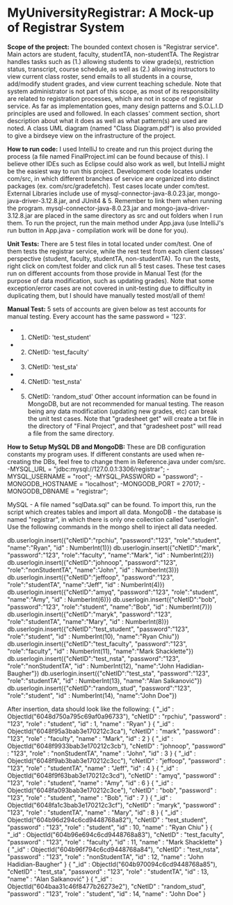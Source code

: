# MyUniversityRegistrar: A Mock-up of Registrar System
**Scope of the project:**
The bounded context chosen is "Registrar service". Main actors are student, faculty, studentTA, non-studentTA. The Registrar handles tasks such as (1.) allowing students to view grade(s), restriction status, transcript, course schedule, as well as (2.) allowing instructors to view current class roster, send emails to all students in a course, add/modify student grades, and view current teaching schedule. Note that system administrator is not part of this scope, as most of its responsibility are related to registration processes, which are not in scope of registrar service. As far as implementation goes, many design patterns and S.O.L.I.D principles are used and followed. In each classes' comment section, short description about what it does as well as what pattern(s) are used are noted. A class UML diagram (named "Class Diagram.pdf") is also provided to give a birdseye view on the infrastructure of the project.


**How to run code:**
I used IntelliJ to create and run this project during the process (a file named FinalProject.iml can be found because of this). I believe other IDEs such as Eclipse could also work as well, but IntelliJ might be the easiest way to run this project.
Development code locates under com/src, in which different branches of service are organized into distinct packages (ex. com/src/gradefetch).
Test cases locate under com/test.
External Libraries include use of mysql-connector-java-8.0.23.jar, mongo-java-driver-3.12.8.jar, and JUnit4 & 5. Remember to link them when running the program. mysql-connector-java-8.0.23.jar and mongo-java-driver-3.12.8.jar are placed in the same directory as src and out folders when I run them.
To run the project, run the main method under App.java (use IntelliJ's run button in App.java - compilation work will be done for you).


**Unit Tests:**
There are 5 test files in total located under com/test. One of them tests the registrar service, while the rest test from each
client classes' perspective (student, faculty, studentTA, non-studentTA).
To run the tests, right click on com/test folder and click run all 5 test cases. These test cases run on different accounts from those provide in Manual Test (for the purpose of data modification, such as updating grades).
Note that some exception/error cases are not covered in unit-testing due to difficulty in duplicating them, but I should have manually tested most/all of them!


**Manual Test:**
5 sets of accounts are given below as test accounts for manual testing. Every account has the same password = '123'.
- 1. CNetID: 'test_student'
- 2. CNetID: 'test_faculty'
- 3. CNetID: 'test_sta'
- 4. CNetID: 'test_nsta'
- 5. CNetID: 'random_stud'
Other account information can be found in MongoDB, but are not recommended for manual testing. The reason being any data modification (updating new grades, etc) can break the unit test cases.
Note that "gradesheet get" will create a txt file in the directory of "Final Project", and that "gradesheet post" will read a file from the same directory.


**How to Setup MySQL DB and MongoDB:**
These are DB configuration constants my program uses. If different constants are used when re-creating the DBs, feel free to change them in Reference.java under com/src.
-MYSQL_URL = "jdbc:mysql://127.0.0.1:3306/registrar";
-MYSQL_USERNAME = "root";
-MYSQL_PASSWORD = "password";
-MONGODB_HOSTNAME = "localhost";
-MONGODB_PORT = 27017;
-MONGODB_DBNAME = "registrar";

MySQL - A file named "sqlData.sql" can be found. To import this, run the script which creates tables and import all data.
MongoDB - the database is named "registrar", in which there is only one collection called "userlogin".
Use the following commands in the mongo shell to inject all data needed.

db.userlogin.insert({"cNetID":"rpchiu", "password":"123", "role":"student", "name":"Ryan", "id" : NumberInt(1)})
db.userlogin.insert({"cNetID":"mark", "password":"123", "role":"faculty", "name":"Mark", "id" : NumberInt(2)})
db.userlogin.insert({"cNetID":"johnoop", "password":"123", "role":"nonStudentTA", "name":"John", "id" : NumberInt(3)})
db.userlogin.insert({"cNetID":"jeffoop", "password":"123", "role":"studentTA", "name":"Jeff", "id" : NumberInt(4)})
db.userlogin.insert({"cNetID":"amyq", "password":"123", "role":"student", "name":"Amy", "id" : NumberInt(6)})
db.userlogin.insert({"cNetID":"bob", "password":"123", "role":"student", "name":"Bob", "id" : NumberInt(7)})
db.userlogin.insert({"cNetID":"maryk", "password":"123", "role":"studentTA", "name":"Mary", "id" : NumberInt(8)})
db.userlogin.insert({"cNetID":"test_student", "password":"123", "role":"student", "id" : NumberInt(10), "name":"Ryan Chiu"})
db.userlogin.insert({"cNetID":"test_faculty", "password":"123", "role":"faculty", "id" : NumberInt(11), "name":"Mark Shacklette"})
db.userlogin.insert({"cNetID":"test_nsta", "password":"123", "role":"nonStudentTA", "id" : NumberInt(12), "name":"John Hadidian-Baugher"})
db.userlogin.insert({"cNetID":"test_sta", "password":"123", "role":"studentTA", "id" : NumberInt(13), "name":"Alan Salkanović"})
db.userlogin.insert({"cNetID":"random_stud", "password":"123", "role":"student", "id" : NumberInt(14), "name":"John Doe"})

After insertion, data should look like the following:
{
	"_id" : ObjectId("6048d750a795c69af0a96733"),
	"cNetID" : "rpchiu",
	"password" : "123",
	"role" : "student",
	"id" : 1,
	"name" : "Ryan"
}
{
	"_id" : ObjectId("6048f95a3bab3e170212c3ca"),
	"cNetID" : "mark",
	"password" : "123",
	"role" : "faculty",
	"name" : "Mark",
	"id" : 2
}
{
	"_id" : ObjectId("6048f9933bab3e170212c3cb"),
	"cNetID" : "johnoop",
	"password" : "123",
	"role" : "nonStudentTA",
	"name" : "John",
	"id" : 3
}
{
	"_id" : ObjectId("6048f9ab3bab3e170212c3cc"),
	"cNetID" : "jeffoop",
	"password" : "123",
	"role" : "studentTA",
	"name" : "Jeff",
	"id" : 4
}
{
	"_id" : ObjectId("6048f9f63bab3e170212c3cd"),
	"cNetID" : "amyq",
	"password" : "123",
	"role" : "student",
	"name" : "Amy",
	"id" : 6
}
{
	"_id" : ObjectId("6048fa093bab3e170212c3ce"),
	"cNetID" : "bob",
	"password" : "123",
	"role" : "student",
	"name" : "Bob",
	"id" : 7
}
{
	"_id" : ObjectId("6048fa1c3bab3e170212c3cf"),
	"cNetID" : "maryk",
	"password" : "123",
	"role" : "studentTA",
	"name" : "Mary",
	"id" : 8
}
{
	"_id" : ObjectId("604b96d294c6cd9448768a82"),
	"cNetID" : "test_student",
	"password" : "123",
	"role" : "student",
	"id" : 10,
	"name" : "Ryan Chiu"
}
{
	"_id" : ObjectId("604b96e694c6cd9448768a83"),
	"cNetID" : "test_faculty",
	"password" : "123",
	"role" : "faculty",
	"id" : 11,
	"name" : "Mark Shacklette"
}
{
	"_id" : ObjectId("604b96f794c6cd9448768a84"),
	"cNetID" : "test_nsta",
	"password" : "123",
	"role" : "nonStudentTA",
	"id" : 12,
	"name" : "John Hadidian-Baugher"
}
{
	"_id" : ObjectId("604b970094c6cd9448768a85"),
	"cNetID" : "test_sta",
	"password" : "123",
	"role" : "studentTA",
	"id" : 13,
	"name" : "Alan Salkanović"
}
{
	"_id" : ObjectId("604baa31c46f8477b26273e2"),
	"cNetID" : "random_stud",
	"password" : "123",
	"role" : "student",
	"id" : 14,
	"name" : "John Doe"
}
